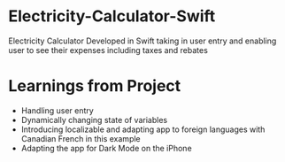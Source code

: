 # Electricity-Calculator-Swift
Electricity Calculator Developed in Swift taking in user entry and enabling user to see their expenses including taxes and rebates

# Learnings from Project

- Handling user entry
- Dynamically changing state of variables
- Introducing localizable and adapting app to foreign languages with Canadian French in this example
- Adapting the app for Dark Mode on the iPhone

